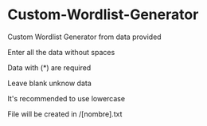 # Custom-Wordlist-Generator
Custom Wordlist Generator from data provided 

Enter all the data without spaces

Data with (*) are required

Leave blank unknow data 

It's recommended to use lowercase

File will be created in /[nombre].txt

